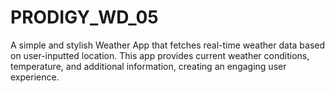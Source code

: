 # PRODIGY_WD_05
A simple and stylish Weather App that fetches real-time weather data based on user-inputted location. This app provides current weather conditions, temperature, and additional information, creating an engaging user experience.
